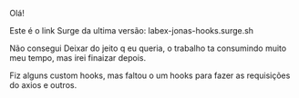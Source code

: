 Olá!

Este é o link Surge da ultima versão: labex-jonas-hooks.surge.sh

Não consegui Deixar do jeito q eu queria, o trabalho ta consumindo muito meu tempo, mas irei finaizar depois.

Fiz alguns custom hooks, mas faltou o um hooks para fazer as requisições do axios e outros. 

